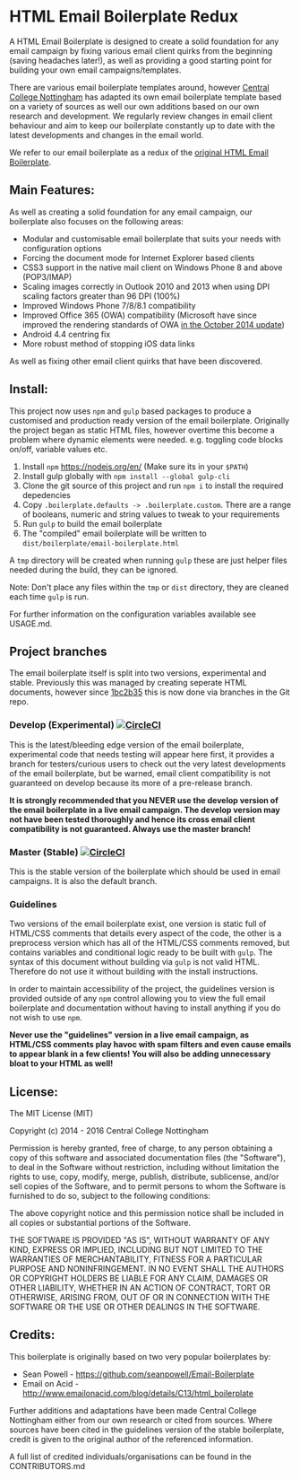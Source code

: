 HTML Email Boilerplate Redux
==============================================

A HTML Email Boilerplate is designed to create a solid foundation for any email campaign by fixing various email client quirks from the beginning (saving headaches later!), as well as providing a good starting point for building your own email campaigns/templates.

There are various email boilerplate templates around, however [Central College Nottingham](https://www.centralnottingham.ac.uk) has adapted its own email boilerplate template based on a variety of sources as well our own additions based on our own research and development. We regularly review changes in email client behaviour and aim to keep our boilerplate constantly up to date with the latest developments and changes in the email world.

We refer to our email boilerplate as a redux of the [original HTML Email Boilerplate](https://github.com/seanpowell/Email-Boilerplate).

## Main Features:

As well as creating a solid foundation for any email campaign, our boilerplate also focuses on the following areas:

* Modular and customisable email boilerplate that suits your needs with configuration options
* Forcing the document mode for Internet Explorer based clients
* CSS3 support in the native mail client on Windows Phone 8 and above (POP3/IMAP)
* Scaling images correctly in Outlook 2010 and 2013 when using DPI scaling factors greater than 96 DPI (100%)
* Improved Windows Phone 7/8/8.1 compatibility
* Improved Office 365 (OWA) compatibility (Microsoft have since improved the rendering standards of OWA [in the October 2014 update](http://blogs.office.com/2014/10/14/improving-outlook-web-app-options-settings-2/))
* Android 4.4 centring fix
* More robust method of stopping iOS data links

As well as fixing other email client quirks that have been discovered.

## Install:

This project now uses `npm` and `gulp` based packages to produce a customised and production ready version of the email boilerplate. Originally the project began as static HTML files, however overtime this become a problem where dynamic elements were needed. e.g. toggling code blocks on/off, variable values etc.

1. Install `npm` <a href="https://nodejs.org/en/" target="_blank">https://nodejs.org/en/</a> (Make sure its in your `$PATH`)
2. Install gulp globally with `npm install --global gulp-cli`
3. Clone the git source of this project and run `npm i` to install the required depedencies
4. Copy `.boilerplate.defaults -> .boilerplate.custom`. There are a range of booleans, numeric and string values to tweak to your requirements
5. Run `gulp` to build the email boilerplate
6. The "compiled" email boilerplate will be written to `dist/boilerplate/email-boilerplate.html`

A `tmp` directory will be created when running `gulp` these are just helper files needed during the build, they can be ignored.

Note: Don't place any files within the `tmp` or `dist` directory, they are cleaned each time `gulp` is run.

For further information on the configuration variables available see USAGE.md.

## Project branches

The email boilerplate itself is split into two versions, experimental and stable. Previously this was managed by creating seperate HTML documents, however since [
1bc2b35](https://github.com/centralcollegenottingham/HTML-Email-Boilerplate-Redux/commit/1bc2b35d4e4730eb4aea203f2d8fded1a93ec0d9) this is now done via branches in the Git repo.

### Develop (Experimental) [![CircleCI](https://circleci.com/gh/centralcollegenottingham/HTML-Email-Boilerplate-Redux/tree/develop.svg?style=svg)](https://circleci.com/gh/centralcollegenottingham/HTML-Email-Boilerplate-Redux/tree/develop)

This is the latest/bleeding edge version of the email boilerplate, experimental code that needs testing will appear here first, it provides a branch for testers/curious users to check out the very latest developments of the email boilerplate, but be warned, email client compatibility is not guaranteed on develop because its more of a pre-release branch.

**It is strongly recommended that you NEVER use the develop version of the email boilerplate in a live email campaign. The develop version may not have been tested thoroughly and hence its cross email client compatibility is not guaranteed. Always use the master branch!**

### Master (Stable) [![CircleCI](https://circleci.com/gh/centralcollegenottingham/HTML-Email-Boilerplate-Redux/tree/master.svg?style=svg)](https://circleci.com/gh/centralcollegenottingham/HTML-Email-Boilerplate-Redux/tree/master)

This is the stable version of the boilerplate which should be used in email campaigns. It is also the default branch. 

### Guidelines

Two versions of the email boilerplate exist, one version is static full of HTML/CSS comments that details every aspect of the code, the other is a preprocess version which has all of the HTML/CSS comments removed, but contains variables and conditional logic ready to be built with `gulp`. The syntax of this document without building via `gulp` is not valid HTML. Therefore do not use it without building with the install instructions.

In order to maintain accessibility of the project, the guidelines version is provided outside of any `npm` control allowing you to view the full email boilerplate and documentation without having to install anything if you do not wish to use `npm`.

**Never use the "guidelines" version in a live email campaign, as HTML/CSS comments play havoc with spam filters and even cause emails to appear blank in a few clients! You will also be adding unnecessary bloat to your HTML as well!**

## License:

The MIT License (MIT)

Copyright (c) 2014 - 2016 Central College Nottingham

Permission is hereby granted, free of charge, to any person obtaining a copy
of this software and associated documentation files (the "Software"), to deal
in the Software without restriction, including without limitation the rights
to use, copy, modify, merge, publish, distribute, sublicense, and/or sell
copies of the Software, and to permit persons to whom the Software is
furnished to do so, subject to the following conditions:

The above copyright notice and this permission notice shall be included in
all copies or substantial portions of the Software.

THE SOFTWARE IS PROVIDED "AS IS", WITHOUT WARRANTY OF ANY KIND, EXPRESS OR
IMPLIED, INCLUDING BUT NOT LIMITED TO THE WARRANTIES OF MERCHANTABILITY,
FITNESS FOR A PARTICULAR PURPOSE AND NONINFRINGEMENT. IN NO EVENT SHALL THE
AUTHORS OR COPYRIGHT HOLDERS BE LIABLE FOR ANY CLAIM, DAMAGES OR OTHER
LIABILITY, WHETHER IN AN ACTION OF CONTRACT, TORT OR OTHERWISE, ARISING FROM,
OUT OF OR IN CONNECTION WITH THE SOFTWARE OR THE USE OR OTHER DEALINGS IN
THE SOFTWARE.

## Credits:

This boilerplate is originally based on two very popular boilerplates by:

* Sean Powell - https://github.com/seanpowell/Email-Boilerplate
* Email on Acid - http://www.emailonacid.com/blog/details/C13/html_boilerplate

Further additions and adaptations have been made Central College Nottingham either from our own research or cited from sources. Where sources have been cited in the guidelines version of the stable boilerplate, credit is given to the original author of the referenced information.

A full list of credited individuals/organisations can be found in the CONTRIBUTORS.md
